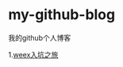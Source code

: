 # my-github-blog

我的github个人博客

1.[weex入坑之旅](https://github.com/swordYWQ/my-github-blog/blob/master/document/weex.md)
